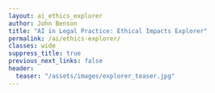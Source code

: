 ```yaml
---
layout: ai_ethics_explorer
author: John Benson
title: "AI in Legal Practice: Ethical Impacts Explorer"
permalink: /ai/ethics-explorer/
classes: wide
suppress_title: true
previous_next_links: false
header:
  teaser: "/assets/images/explorer_teaser.jpg"
---
```

